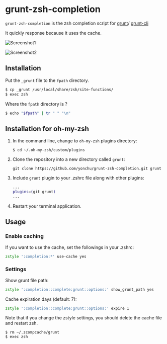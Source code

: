 # grunt-zsh-completion

`grunt-zsh-completion` is the zsh completion script for
[grunt](https://github.com/gruntjs/grunt)/
[grunt-cli](https://github.com/gruntjs/grunt-cli)

It quickly response because it uses the cache.

![Screenshot1](https://raw.github.com/yonchu/grunt-zsh-completion/master/img/screenshot01.png)

![Screenshot2](https://raw.github.com/yonchu/grunt-zsh-completion/master/img/screenshot02.png)


## Installation

Put the `_grunt` file to the `fpath` directory.

```sh
$ cp _grunt /usr/local/share/zsh/site-functions/
$ exec zsh
```

Where the `fpath` directory is ?

```sh
$ echo "$fpath" | tr " " "\n"
```

## Installation for oh-my-zsh

1. In the command line, change to `oh-my-zsh` plugins directory:

    ```console
    $ cd ~/.oh-my-zsh/custom/plugins
    ```

2. Clone the repository into a new directory called `grunt`:

    ```console
    git clone https://github.com/yonchu/grunt-zsh-completion.git grunt
    ```

3. Include `grunt` plugin to your .zshrc file along with other plugins:

    ```zsh
    ...
    plugins=(git grunt)
    ...
    ```

4. Restart your terminal application.

## Usage

### Enable caching

If you want to use the cache, set the followings in your .zshrc:

```zsh
zstyle ':completion:*' use-cache yes
```

### Settings

Show grunt file path:

```zsh
zstyle ':completion::complete:grunt::options:' show_grunt_path yes
```

Cache expiration days (default: 7):

```zsh
zstyle ':completion::complete:grunt::options:' expire 1
```

Note that if you change the zstyle settings,
you should delete the cache file and restart zsh.

```console
$ rm ~/.zcompcache/grunt
$ exec zsh
```